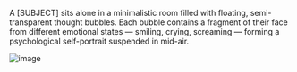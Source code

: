 A [SUBJECT] sits alone in a minimalistic room filled with floating, semi-transparent thought bubbles. 
Each bubble contains a fragment of their face from different emotional states — smiling, crying, screaming — forming a psychological self-portrait suspended in mid-air.

![image](https://github.com/user-attachments/assets/df8aba62-447b-4c4d-b512-1d8d41b08302)
